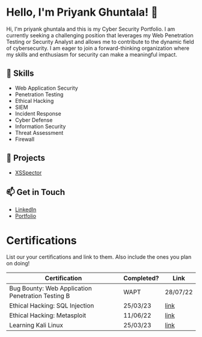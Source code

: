# Hello, I'm Priyank Ghuntala! 👋

Hi, I'm priyank ghuntala and this is my Cyber Security Portfolio. I am currently seeking a challenging position that leverages my Web Penetration Testing or Security Analyst and allows me to contribute to the dynamic field of cybersecurity. I am eager to join a forward-thinking organization where my skills and enthusiasm for security can make a meaningful impact.

## 🔧 Skills
- Web Application Security
- Penetration Testing
- Ethical Hacking
- SIEM
- Incident Response
- Cyber Defense
- Information Security
- Threat Assessment
- Firewall

## 🌟 Projects
- [XSSpector](https://github.com/priyankghuntala/XSSpector.git) 

## 📫 Get in Touch
- [LinkedIn](https://linkedin.com/in/priyankghuntala)
- [Portfolio](https://priyank.github.io)

# Certifications 
List our your certifications and link to them. Also include the ones you plan on doing!

|                    Certification                          |               Completed?               |     Link       |
| ----------------------------------------------------------| -------------------------------------- | ---------------| 
| Bug Bounty: Web Application Penetration Testing B|WAPT    |                28/07/22                |     [link](https://www.udemy.com/certificate/UC-3ac0872b-7a85-47bb-876c-42b8deb6e883/)       | 
| Ethical Hacking: SQL Injection                            |                25/03/23                |     [link](https://www.linkedin.com/learning/certificates/085cbee615b59b7bcbdb0b517b92b3c499012fccfba18200200c3bc63be82632?lipi=urn%3Ali%3Apage%3Ad_flagship3_profile_view_base_certifications_details%3Bv13pTjhMQI2Rh3uQAX3p3Q%3D%3D)       | 
| Ethical Hacking: Metasploit                               |                11/06/22                |     [link](https://www.udemy.com/certificate/UC-5517dcef-d6a2-497e-a1a5-1846695bb9f8/)       | 
| Learning Kali Linux                                       |                25/03/23                |     [link](https://www.linkedin.com/learning/certificates/bb78dd5d985bedc8d71bb6ba8957321acb821bf558a7e181abd68b88724a69ec?lipi=urn%3Ali%3Apage%3Ad_flagship3_profile_view_base_certifications_details%3BIHXqfx3zSW%2BLZRDLXNiOmw%3D%3D)       | 
